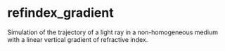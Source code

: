 # refindex_gradient
Simulation of the trajectory of a light ray in a non-homogeneous medium with a linear vertical gradient of refractive index.
